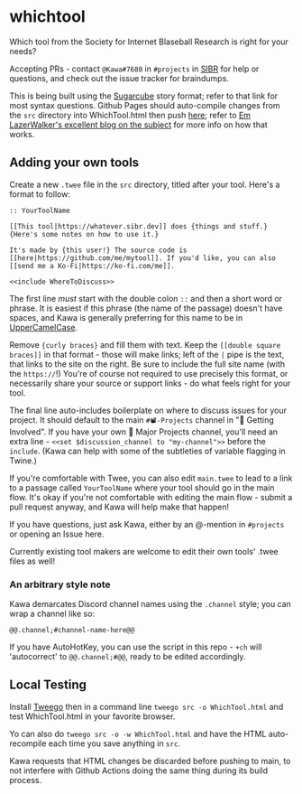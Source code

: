 # whichtool
 Which tool from the Society for Internet Blaseball Research is right for your needs?

Accepting PRs - contact `@Kawa#7680` in `#projects` in [SIBR](https://discord.sibr.dev) for help or questions, and check out the issue tracker for braindumps.

This is being built using the [Sugarcube](https://www.motoslave.net/sugarcube/2/docs/#introduction) story format; refer to that link for most syntax questions. Github Pages should auto-compile changes from the `src` directory into WhichTool.html then push [here](https://whichtool.sibr.dev); refer to [Em LazerWalker's excellent blog on the subject](https://blog.lazerwalker.com/azure,/game/dev/2020/01/16/a-modern-developers-workflow-for-twine.html) for more info on how that works.

## Adding your own tools
Create a new `.twee` file in the `src` directory, titled after your tool. Here's a format to follow:

```
:: YourToolName

[[This tool|https://whatever.sibr.dev]] does {things and stuff.} {Here's some notes on how to use it.}

It's made by {this user!} The source code is [[here|https://github.com/me/mytool]]. If you'd like, you can also [[send me a Ko-Fi|https://ko-fi.com/me]].

<<include WhereToDiscuss>>
```

The first line *must* start with the double colon `::` and then a short word or phrase. It is easiest if this phrase (the name of the passage) doesn't have spaces, and Kawa is generally preferring for this name to be in [UpperCamelCase](https://en.wikipedia.org/wiki/Camel_case).

Remove `{curly braces}` and fill them with text. Keep the `[[double square braces]]` in that format - those will make links; left of the `|` pipe is the text, that links to the site on the right. Be sure to include the full site name (with the `https://`!) You're of course not required to use precisely this format, or necessarily share your source or support links - do what feels right for your tool. 

The final line auto-includes boilerplate on where to discuss issues for your project. It should default to the main `#📽-Projects` channel in "🙌 Getting Involved". If you have your own 💼 Major Projects channel, you'll need an extra line - `<<set $discussion_channel to "my-channel">>` before the `include`. (Kawa can help with some of the subtleties of variable flagging in Twine.)

If you're comfortable with Twee, you can also edit `main.twee` to lead to a link to a passage called `YourToolName` where your tool should go in the main flow. It's okay if you're not comfortable with editing the main flow - submit a pull request anyway, and Kawa will help make that happen!

If you have questions, just ask Kawa, either by an @-mention in `#projects` or opening an Issue here. 

Currently existing tool makers are welcome to edit their own tools' .twee files as well! 

### An arbitrary style note
Kawa demarcates Discord channel names using the `.channel` style; you can wrap a channel like so:
```
@@.channel;#channel-name-here@@
```
If you have AutoHotKey, you can use the script in this repo - `+ch` will 'autocorrect' to `@@.channel;#@@`, ready to be edited accordingly.

## Local Testing
Install [Tweego](https://www.motoslave.net/tweego/) then in a command line
`tweego src -o WhichTool.html`
and test WhichTool.html in your favorite browser.

Yo can also do 
`tweego src -o -w WhichTool.html`
and have the HTML auto-recompile each time you save anything in `src`.

Kawa requests that HTML changes be discarded before pushing to main, to not interfere with Github Actions doing the same thing during its build process.
